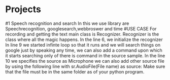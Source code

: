 # Projects
#1 Speech recognition and search
In this we use library are Speechrecognition, googlesearch,webbroswer and time
#USE CASE 
For recording and getting the text main class is Recognizer.
Recognizer is the class where all the magic happens. 
In the line 6, we initialize the recognizer
In line 9 we started infinte loop so that it runs and we will search things on google just by speaking any time, we can also add a command upon which it starts searching only of there is command in the source sample.
In the line 10 we specifies the source as Microphone we can also add other source file by using the following line
with sr.AudioFile(File name) as source:
Make sure that the file must be in the same folder as of your python program.
